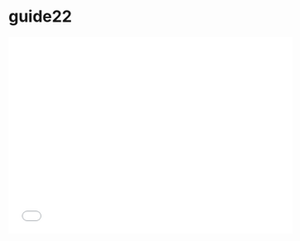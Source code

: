 

# guide22




<iframe height='350' scrolling='no' title='CSS实现瀑布流布局（column-count）' src='//codepen.io/Chokcoco/embed/LgjazE/?height=265&theme-id=0&default-tab=result' frameborder='no' allowtransparency='true' allowfullscreen='true' style='width: 100%;'>See the Pen <a href='https://codepen.io/Chokcoco/pen/LgjazE/'>CSS实现瀑布流布局（column-count）</a> by Chokcoco (<a href='https://codepen.io/Chokcoco'>@Chokcoco</a>) on <a href='https://codepen.io'>CodePen</a>.
</iframe>